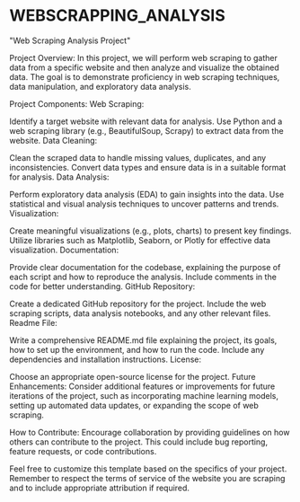 # WEBSCRAPPING_ANALYSIS

"Web Scraping Analysis Project"


Project Overview:
In this project, we will perform web scraping to gather data from a specific website and then analyze and visualize the obtained data. The goal is to demonstrate proficiency in web scraping techniques, data manipulation, and exploratory data analysis.

Project Components:
Web Scraping:

Identify a target website with relevant data for analysis.
Use Python and a web scraping library (e.g., BeautifulSoup, Scrapy) to extract data from the website.
Data Cleaning:

Clean the scraped data to handle missing values, duplicates, and any inconsistencies.
Convert data types and ensure data is in a suitable format for analysis.
Data Analysis:

Perform exploratory data analysis (EDA) to gain insights into the data.
Use statistical and visual analysis techniques to uncover patterns and trends.
Visualization:

Create meaningful visualizations (e.g., plots, charts) to present key findings.
Utilize libraries such as Matplotlib, Seaborn, or Plotly for effective data visualization.
Documentation:

Provide clear documentation for the codebase, explaining the purpose of each script and how to reproduce the analysis.
Include comments in the code for better understanding.
GitHub Repository:

Create a dedicated GitHub repository for the project.
Include the web scraping scripts, data analysis notebooks, and any other relevant files.
Readme File:

Write a comprehensive README.md file explaining the project, its goals, how to set up the environment, and how to run the code.
Include any dependencies and installation instructions.
License:

Choose an appropriate open-source license for the project.
Future Enhancements:
Consider additional features or improvements for future iterations of the project, such as incorporating machine learning models, setting up automated data updates, or expanding the scope of web scraping.

How to Contribute:
Encourage collaboration by providing guidelines on how others can contribute to the project. This could include bug reporting, feature requests, or code contributions.

Feel free to customize this template based on the specifics of your project. Remember to respect the terms of service of the website you are scraping and to include appropriate attribution if required.


